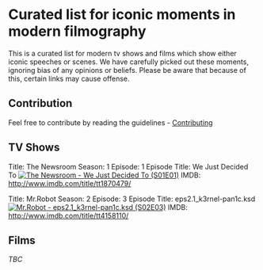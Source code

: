 # Curated list for iconic moments in modern filmography

This is a curated list for modern tv shows and films which show either iconic speeches or scenes. We have carefully picked out these moments, ignoring bias of any opinions or beliefs. Please be aware that because of this, certain links may cause offense.

## Contribution

Feel free to contribute by reading the guidelines - [Contributing](CONTRIBUTING.md)

## TV Shows

Title: The Newsroom
Season: 1
Episode: 1
Episode Title: We Just Decided To
[![The Newsroom - We Just Decided To (S01E01)](https://img.youtube.com/vi/wTjMqda19wk/0.jpg)](https://www.youtube.com/watch?v=wTjMqda19wk)
IMDB: http://www.imdb.com/title/tt1870479/

Title: Mr.Robot
Season: 2
Episode: 3
Episode Title: eps2.1_k3rnel-pan1c.ksd
[![Mr.Robot - eps2.1_k3rnel-pan1c.ksd (S02E03)](https://img.youtube.com/vi/AZeLHD-725o/0.jpg)](https://www.youtube.com/watch?v=AZeLHD-725o)
IMDB: http://www.imdb.com/title/tt4158110/

## Films

*TBC*
